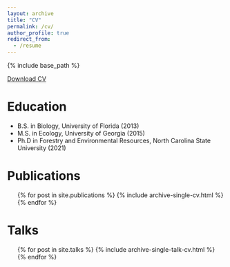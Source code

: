 ```yaml
---
layout: archive
title: "CV"
permalink: /cv/
author_profile: true
redirect_from:
  - /resume
---
```


{% include base_path %}

[Download CV](nmarzolf91.github.io/files/CV_Marzolf_2021.pdf)

Education
======
* B.S. in Biology, University of Florida (2013)
* M.S. in Ecology, University of Georgia (2015)
* Ph.D in Forestry and Environmental Resources, North Carolina State University (2021)

Publications
======
  <ul>{% for post in site.publications %}
    {% include archive-single-cv.html %}
  {% endfor %}</ul>
  
Talks
======
  <ul>{% for post in site.talks %}
    {% include archive-single-talk-cv.html %}
  {% endfor %}</ul>
  
